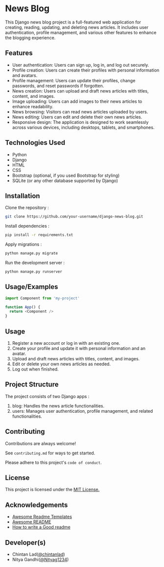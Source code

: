 
# News Blog

This Django news blog project is a full-featured web application for creating, reading, updating, and deleting news articles. It includes user authentication, profile management, and various other features to enhance the blogging experience.


## Features

- User authentication: Users can sign up, log in, and log out securely.
- Profile creation: Users can create their profiles with personal information and avatars.
- Profile management: Users can update their profiles, change passwords, and reset passwords if forgotten.
- News creation: Users can upload and draft news articles with titles, content, and images.
- Image uploading: Users can add images to their news articles to enhance readability.
- News browsing: Visitors can read news articles uploaded by users.
- News editing: Users can edit and delete their own news articles.
- Responsive design: The application is designed to work seamlessly across various devices, including desktops, tablets, and smartphones.


## Technologies Used

- Python
- Django
- HTML
- CSS
- Bootstrap (optional, if you used Bootstrap for styling)
- SQLite (or any other database supported by Django)
## Installation

Clone the repository :

```bash
git clone https://github.com/your-username/django-news-blog.git

```

Install dependencies :

```bash
pip install -r requirements.txt

```

Apply migrations :

```bash
python manage.py migrate

```

Run the development server :

```bash
python manage.py runserver

```
    
## Usage/Examples

```javascript
import Component from 'my-project'

function App() {
  return <Component />
}
```


## Usage

1. Register a new account or log in with an existing one.
2. Create your profile and update it with personal information and an avatar.
3. Upload and draft news articles with titles, content, and images.
4. Edit or delete your own news articles as needed.
5. Log out when finished.
## Project Structure

 The project consists of two Django apps :

1. blog: Handles the news article functionalities.
2. users: Manages user authentication, profile management, and related functionalities.
## Contributing

Contributions are always welcome!

See `contributing.md` for ways to get started.

Please adhere to this project's `code of conduct`.


## License

This project is licensed under the [MIT License.](https://choosealicense.com/licenses/mit/)


## Acknowledgements

 - [Awesome Readme Templates](https://awesomeopensource.com/project/elangosundar/awesome-README-templates)
 - [Awesome README](https://github.com/matiassingers/awesome-readme)
 - [How to write a Good readme](https://bulldogjob.com/news/449-how-to-write-a-good-readme-for-your-github-project)


## Developer(s)

- Chintan Lad([@chintanlad](https://github.com/chintanlad))
- Nitya Gandhi([@Nityag1234](https://github.com/Nityag1234))
